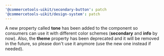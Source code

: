 ```yaml
---
'@commercetools-uikit/secondary-button': patch
'@commercetools-uikit/design-system': patch
---
```


A new property called **tone** has been added to the component so consumers can use it with different color schemes (**secondary** and **info** by now).
Also, the **theme** property has been deprecated and it will be removed in the future, so please don't use it anymore (use the new one instead if needed).
